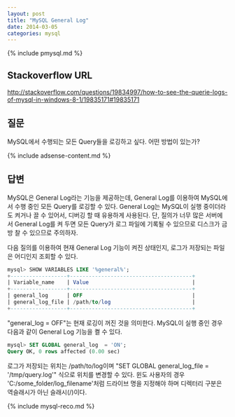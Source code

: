 ```yaml
---
layout: post
title: "MySQL General Log"
date: 2014-03-05 
categories: mysql
---
```


{% include pmysql.md %}

## Stackoverflow URL

http://stackoverflow.com/questions/19834997/how-to-see-the-querie-logs-of-mysql-in-windows-8-1/19835171#19835171

## 질문

MySQL에서 수행되는 모든 Query들을 로깅하고 싶다. 어떤 방법이 있는가?

{% include adsense-content.md %}

## 답변

MySQL은 General Log라는 기능을 제공하는데, General Log를 이용하여 MySQL에서 수행 중인 모든 Query를 로깅할 수 있다. General Log는 MySQL이 실행 중이더라도 켜거나 끌 수 있어서, 디버깅 할 때 유용하게 사용된다. 단, 질의가 너무 많은 서버에서 General Log를 켜 두면 모든 Query가 로그 파일에 기록될 수 있으므로 디스크가 금방 찰 수 있으므로 주의하자.

다음 질의를 이용하여 현재 General Log 기능이 켜진 상태인지, 로그가 저장되는 파일은 어디인지 조회할 수 있다.

```sql
mysql> SHOW VARIABLES LIKE '%general%';
+------------------+---------------------------------------+
| Variable_name    | Value                                 |
+------------------+---------------------------------------+
| general_log      | OFF                                   |
| general_log_file | /path/to/log                          |
+------------------+---------------------------------------+
```

"general_log = OFF"는 현재 로깅이 꺼진 것을 의미한다. MySQL이 실행 중인 경우 다음과 같이 General Log 기능을 켤 수 있다.

```sql
mysql> SET GLOBAL general_log  = 'ON';
Query OK, 0 rows affected (0.00 sec)
```

로그가 저장되는 위치는 /path/to/log이며 "SET GLOBAL general_log_file = '/tmp/query.log'" 식으로 위치를 변경할 수 있다. 윈도 사용자의 경우 'C:/some_folder/log_filename'처럼 드라이브 명을 지정해야 하며 디렉터리 구분은 역슬래시가 아닌 슬래시(/)이다.

{% include mysql-reco.md %}
